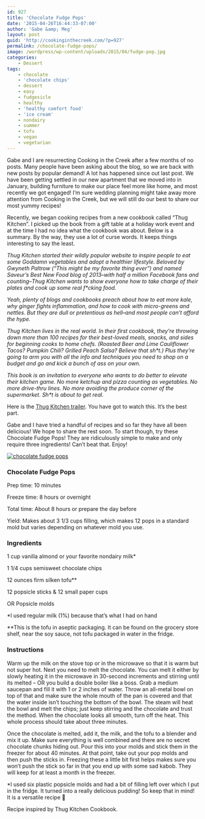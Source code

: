 ```yaml
---
id: 927
title: 'Chocolate Fudge Pops'
date: '2015-04-26T16:44:33-07:00'
author: 'Gabe &amp; Meg'
layout: post
guid: 'http://cookinginthecreek.com/?p=927'
permalink: /chocolate-fudge-pops/
image: /wordpress/wp-content/uploads/2015/04/fudge-pop.jpg
categories:
    - Dessert
tags:
    - chocolate
    - 'chocolate chips'
    - dessert
    - easy
    - fudgesicle
    - healthy
    - 'healthy comfort food'
    - 'ice cream'
    - nondairy
    - summer
    - tofu
    - vegan
    - vegetarian
---
```


Gabe and I are resurrecting Cooking in the Creek after a few months of no posts. Many people have been asking about the blog, so we are back with new posts by popular demand! A lot has happened since out last post. We have been getting settled in our new apartment that we moved into in January, building furniture to make our place feel more like home, and most recently we got engaged! I’m sure wedding planning might take away more attention from Cooking in the Creek, but we will still do our best to share our most yummy recipes!

Recently, we began cooking recipes from a new cookbook called “Thug Kitchen”. I picked up the book from a gift table at a holiday work event and at the time I had no idea what the cookbook was about. Below is a summary. By the way, they use a lot of curse words. It keeps things interesting to say the least.

*Thug Kitchen started their wildly popular website to inspire people to eat some Goddamn vegetables and adopt a healthier lifestyle. Beloved by Gwyneth Paltrow (“This might be my favorite thing ever”) and named Saveur’s Best New Food blog of 2013–with half a million Facebook fans and counting–Thug Kitchen wants to show everyone how to take charge of their plates and cook up some real f\*cking food.*

*Yeah, plenty of blogs and cookbooks preach about how to eat more kale, why ginger fights inflammation, and how to cook with micro-greens and nettles. But they are dull or pretentious as hell–and most people can’t afford the hype.*

*Thug Kitchen lives in the real world. In their first cookbook, they’re throwing down more than 100 recipes for their best-loved meals, snacks, and sides for beginning cooks to home chefs. (Roasted Beer and Lime Cauliflower Tacos? Pumpkin Chili? Grilled Peach Salsa? Believe that sh\*t.) Plus they’re going to arm you with all the info and techniques you need to shop on a budget and go and kick a bunch of ass on your own.*

*This book is an invitation to everyone who wants to do better to elevate their kitchen game. No more ketchup and pizza counting as vegetables. No more drive-thru lines. No more avoiding the produce corner of the supermarket. Sh\*t is about to get real.*

Here is the [Thug Kitchen trailer](http://www.thugkitchen.com/cookbook_trailer). You have got to watch this. It’s the best part.

Gabe and I have tried a handful of recipes and so far they have all been delicious! We hope to share the rest soon. To start though, try these Chocolate Fudge Pops! They are ridiculously simple to make and only require three ingredients! Can’t beat that. Enjoy!

[![chocolate fudge pops](http://cookinginthecreek.com/wordpress/wp-content/uploads/2015/04/fudge-pop-1024x1024.jpg)](http://cookinginthecreek.com/wordpress/wp-content/uploads/2015/04/fudge-pop.jpg)

### Chocolate Fudge Pops

Prep time: 10 minutes

Freeze time: 8 hours or overnight

Total time: About 8 hours or prepare the day before

Yield: Makes about 3 1/3 cups filling, which makes 12 pops in a standard mold but varies depending on whatever mold you use.

### Ingredients

1 cup vanilla almond or your favorite nondairy milk\*

1 1/4 cups semisweet chocolate chips

12 ounces firm silken tofu\*\*

12 popsicle sticks &amp; 12 small paper cups

OR Popsicle molds

\*I used regular milk (1%) because that’s what I had on hand

\*\*This is the tofu in aseptic packaging. It can be found on the grocery store shelf, near the soy sauce, not tofu packaged in water in the fridge.

### Instructions

Warm up the milk on the stove top or in the microwave so that it is warm but not super hot. Next you need to melt the chocolate. You can melt it either by slowly heating it in the microwave in 30-second increments and stirring until its melted – OR you build a double boiler like a boss. Grab a medium saucepan and fill it with 1 or 2 inches of water. Throw an all-metal bowl on top of that and make sure the whole mouth of the pan is covered and that the water inside isn’t touching the bottom of the bowl. The steam will heat the bowl and melt the chips; just keep stirring and the chocolate and trust the method. When the chocolate looks all smooth, turn off the heat. This whole process should take about three minutes.

Once the chocolate is melted, add it, the milk, and the tofu to a blender and mix it up. Make sure everything is well combined and there are no secret chocolate chunks hiding out. Pour this into your molds and stick them in the freezer for about 40 minutes. At that point, take out your pop molds and then push the sticks in. Freezing these a little bit first helps makes sure you won’t push the stick so far in that you end up with some sad kabob. They will keep for at least a month in the freezer.

\*I used six plastic popsicle molds and had a bit of filling left over which I put in the fridge. It turned into a really delicious pudding! So keep that in mind! It is a versatile recipe 🙂

Recipe inspired by Thug Kitchen Cookbook.